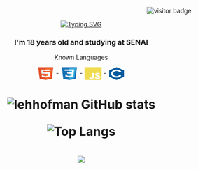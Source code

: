 <div align="right">
  
  ![visitor badge](https://visitor-badge.laobi.icu/badge?page_id=${your.username}.${your.repo.id})
</div>
<div align="center">

  [![Typing SVG](https://readme-typing-svg.demolab.com?font=Edu+SA+Beginner&size=30&pause=1&color=09ed19&center=true&multiline=true&repeat=false&width=600&height=100&lines=Hello%2C+my+name+is+Leticia+Hofman;systems+development+student)](https://git.io/typing-svg)
  
  <!--[![Typing SVG](https://readme-typing-svg.demolab.com?font=Permanent+Marker&size=30&pause=1&color=93B7F7&center=true&multiline=true&width=600&height=100&lines=Hello%2C+my+name+is+Igor+Henrique;systems+development+technician+student)](https://git.io/typing-svg)-->
### I'm 18 years old and studying at SENAI 


  Known Languages
  
  <img align="center" alt="leh-HTML" height="30" width="40" src="https://raw.githubusercontent.com/devicons/devicon/master/icons/html5/html5-original.svg">
  -
  <img align="center" alt="leh-CSS" height="30" width="40" src="https://raw.githubusercontent.com/devicons/devicon/master/icons/css3/css3-original.svg">
  -
  <img align="center" alt="leh-Js" height="30" width="40" src="https://raw.githubusercontent.com/devicons/devicon/master/icons/javascript/javascript-plain.svg">
  -
  <img align="center" alt="leh-C" height="30" width="40" src="https://raw.githubusercontent.com/devicons/devicon/master/icons/c/c-plain.svg">
</div>

##

<h1 align="center">
  
![lehhofman GitHub stats](https://github-readme-stats.vercel.app/api?username=lehhofman&show_icons=true&theme=radical)

![Top Langs](https://github-readme-stats.vercel.app/api/top-langs/?username=lehhofman&theme=radical)

   <img src="https://github-readme-activity-graph.vercel.app/graph?username=lehhofman&bg_color=1717171&color=E0115F&line=630c92&point=FFD700&area=true&hide_border=true">


</h1>
  
